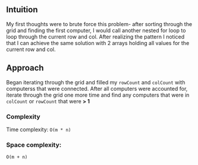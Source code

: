 ## Intuition
My first thoughts were to brute force this problem- after sorting through the grid and finding the first computer, I would call another nested for loop to loop through the current row and col. After realizing the pattern I noticed that I can achieve the same solution with 2 arrays holding all values for the current row and col.

## Approach
Began iterating through the grid and filled my `rowCount` and `colCount` with computerss that were connected. After all computers were accounted for, iterate through the grid one more time and find any computers that were in `colCount` or `rowCount` that were **> 1**

### Complexity
Time complexity:
`O(m * n)`

### Space complexity:
`O(m + n)`
